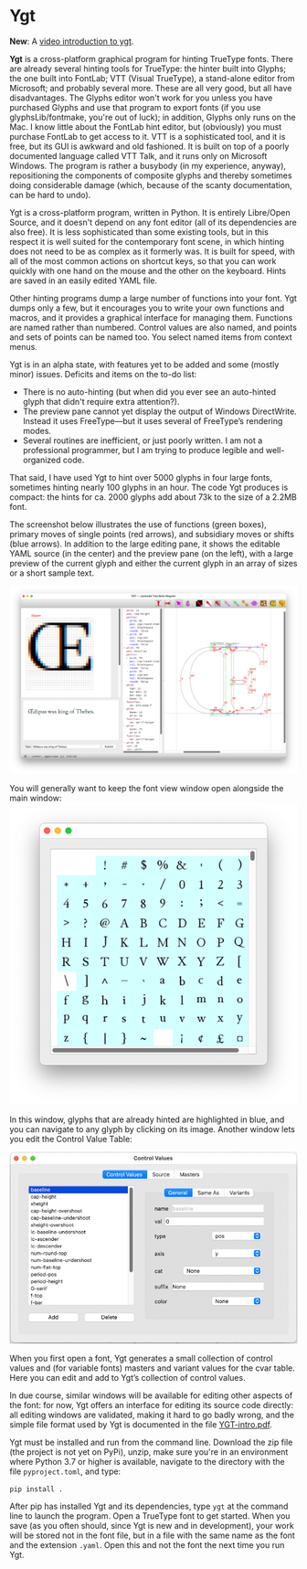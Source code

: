 # Ygt

**New**: A [video introduction to ygt](https://psb1558.github.io/ygt/index.html).

**Ygt** is a cross-platform graphical program for hinting TrueType fonts. There are already several hinting tools for TrueType: the hinter built into Glyphs; the one built into FontLab; VTT (Visual TrueType), a stand-alone editor from Microsoft; and probably several more. These are all very good, but all have disadvantages. The Glyphs editor won't work for you unless you have purchased Glyphs and use that program to export fonts (if you use glyphsLib/fontmake, you're out of luck); in addition, Glyphs only runs on the Mac. I know little about the FontLab hint editor, but (obviously) you must purchase FontLab to get access to it. VTT is a sophisticated tool, and it is free, but its GUI is awkward and old fashioned. It is built on top of a poorly documented language called VTT Talk, and it runs only on Microsoft Windows. The program is rather a busybody (in my experience, anyway), repositioning the components of composite glyphs and thereby sometimes doing considerable damage (which, because of the scanty documentation, can be hard to undo).

Ygt is a cross-platform program, written in Python. It is entirely Libre/Open Source, and it doesn't depend on any font editor (all of its dependencies are also free). It is less sophisticated than some existing tools, but in this respect it is well suited for the contemporary font scene, in which hinting does not need to be as complex as it formerly was. It is built for speed, with all of the most common actions on shortcut keys, so that you can work quickly with one hand on the mouse and the other on the keyboard. Hints are saved in an easily edited YAML file.

Other hinting programs dump a large number of functions into your font. Ygt dumps only a few, but it encourages you to write your own functions and macros, and it provides a graphical interface for managing them. Functions are named rather than numbered. Control values are also named, and points and sets of points can be named too. You select named items from context menus.

Ygt is in an alpha state, with features yet to be added and some (mostly minor) issues. Deficits and items on the to-do list:

- There is no auto-hinting (but when did you ever see an auto-hinted glyph that didn't require extra attention?).
- The preview pane cannot yet display the output of Windows DirectWrite. Instead it uses FreeType—but it uses several of FreeType’s rendering modes.
- Several routines are inefficient, or just poorly written. I am not a professional programmer, but I am trying to produce legible and well-organized code.

That said, I have used Ygt to hint over 5000 glyphs in four large fonts, sometimes hinting nearly 100 glyphs in an hour. The code Ygt produces is compact: the hints for ca. 2000 glyphs add about 73k to the size of a 2.2MB font.

The screenshot below illustrates the use of functions (green boxes), primary moves of single points (red arrows), and subsidiary moves or shifts (blue arrows). In addition to the large editing pane, it shows the editable YAML source (in the center) and the preview pane (on the left), with a large preview of the current glyph
and either the current glyph in an array of sizes or a short sample text.

![Ygt editing window](images/OE_sample.png)

You will generally want to keep the font view window open alongside the main window:
![Font view window](images/font_view.png)

In this window, glyphs that are already hinted are highlighted in blue, and you can navigate to any glyph by clicking on its image. Another window lets you edit the Control Value Table:

![cvt editing window](images/cvt_window.png)

When you first open a font, Ygt generates a small collection of control values and (for variable fonts) masters and variant values for the cvar table. Here you can edit and add to Ygt’s collection of control values.

In due course, similar windows will be available for editing other aspects of the font: for now, Ygt offers an interface for editing its source code directly: all editing windows are validated, making it hard to go badly wrong, and the simple file format used by Ygt is documented in the file [YGT-intro.pdf](docs/YGT-intro.pdf).

Ygt must be installed and run from the command line. Download the zip file (the project is not yet on PyPi), unzip, make sure you're in an environment where Python 3.7 or higher is available, navigate to the directory with the file `pyproject.toml`, and type:
```
pip install .
```
After pip has installed Ygt and its dependencies, type `ygt` at the command line to launch the program. Open a TrueType font to get started. When you save (as you often should, since Ygt is new and in development), your work will be stored not in the font file, but in a file with the same name as the font and the extension `.yaml`. Open this and not the font the next time you run Ygt.
